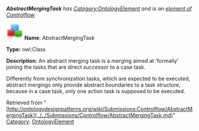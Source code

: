 ___AbstractMergingTask__ has [Category:OntologyElement](../../Category/OntologyElement.md "Category:OntologyElement") and is an [element of](../../Property/ElementOf.md "Property:ElementOf") [Controlflow](../../Submissions/Controlflow.md "Submissions:Controlflow")_


  




[![Class](../../images/thumb/2/27/Class.gif/45px-Class.gif)](../../Image/Class.gif.md "Class")
__Name__: AbstractMergingTask 


__Type:__ owl:Class 


__Description__: An abstract merging task is a merging aimed at 'formally' joining the tasks that are direct successor to a case task.


Differently from synchronization tasks, which are expected to be executed, abstract mergings only provide abstract boundaries to a task structure, because in a case task, only one action task is supposed to be executed. 





Retrieved from "[http://ontologydesignpatterns.org/wiki/Submissions:Controlflow/AbstractMergingTask](../../Submissions/Controlflow/AbstractMergingTask.md)"
 [Category](http://ontologydesignpatterns.org/wiki/Special:Categories "Special:Categories"): [OntologyElement](../../Category/OntologyElement.md "Category:OntologyElement")
